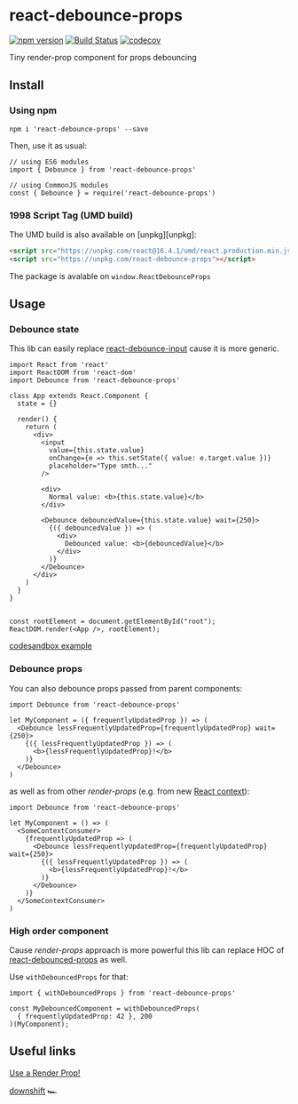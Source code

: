 # react-debounce-props
[![npm version](https://badge.fury.io/js/react-debounce-props.svg)](https://badge.fury.io/js/react-debounce-props)
[![Build Status](https://travis-ci.com/kitos/react-debounce-props.svg?branch=master)](https://travis-ci.com/kitos/react-debounce-props)
[![codecov](https://codecov.io/gh/kitos/react-debounce-props/branch/master/graph/badge.svg)](https://codecov.io/gh/kitos/react-debounce-props)

Tiny render-prop component for props debouncing

## Install

### Using npm

`npm i 'react-debounce-props' --save`

Then, use it as usual:

```JS
// using ES6 modules
import { Debounce } from 'react-debounce-props'

// using CommonJS modules
const { Debounce } = require('react-debounce-props') 
```

### 1998 Script Tag (UMD build)

The UMD build is also available on [unpkg][unpkg]:

```HTML
<script src="https://unpkg.com/react@16.4.1/umd/react.production.min.js"></script>
<script src="https://unpkg.com/react-debounce-props"></script>
```

The package is avalable on `window.ReactDebounceProps`

## Usage

### Debounce state

This lib can easily replace [react-debounce-input](https://github.com/nkbt/react-debounce-input) cause it is more generic.

```JS
import React from 'react'
import ReactDOM from 'react-dom'
import Debounce from 'react-debounce-props'

class App extends React.Component {
  state = {}

  render() {
    return (
      <div>
        <input
          value={this.state.value}
          onChange={e => this.setState({ value: e.target.value })}
          placeholder="Type smth..."
        />

        <div>
          Normal value: <b>{this.state.value}</b>
        </div>

        <Debounce debouncedValue={this.state.value} wait={250}>
          {({ debouncedValue }) => (
            <div>
              Debounced value: <b>{debouncedValue}</b>
            </div>
          )}
        </Debounce>
      </div>
    )
  }
}


const rootElement = document.getElementById("root");
ReactDOM.render(<App />, rootElement);
```

[codesandbox example](https://codesandbox.io/embed/o7o2yz08yq?autoresize=1&fontsize=12&hidenavigation=1)

### Debounce props

You can also debounce props passed from parent components:

```JS
import Debounce from 'react-debounce-props'

let MyComponent = ({ frequentlyUpdatedProp }) => (
  <Debounce lessFrequentlyUpdatedProp={frequentlyUpdatedProp} wait={250}>
    {({ lessFrequentlyUpdatedProp }) => (
      <b>{lessFrequentlyUpdatedProp}!</b>
    )}
  </Debounce>
)
```

as well as from other *render-props* (e.g. from new [React context](https://reactjs.org/docs/context.html#consumer)):

```JS
import Debounce from 'react-debounce-props'

let MyComponent = () => (
  <SomeContextConsumer>
    {frequentlyUpdatedProp => (
      <Debounce lessFrequentlyUpdatedProp={frequentlyUpdatedProp} wait={250}>
        {({ lessFrequentlyUpdatedProp }) => (
          <b>{lessFrequentlyUpdatedProp}!</b>
        )}
      </Debounce>
    )}
  </SomeContextConsumer>
)
```

### High order component

Cause *render-props* approach is more powerful this lib can replace HOC of [react-debounced-props](https://github.com/saltycrane/react-debounced-props) as well.

Use `withDebouncedProps` for that:

```JS
import { withDebouncedProps } from 'react-debounce-props'

const MyDebouncedComponent = withDebouncedProps(
  { frequentlyUpdatedProp: 42 }, 200
)(MyComponent);
```

## Useful links

[Use a Render Prop!](https://cdb.reacttraining.com/use-a-render-prop-50de598f11ce)

[downshift](https://github.com/paypal/downshift) 🏎
